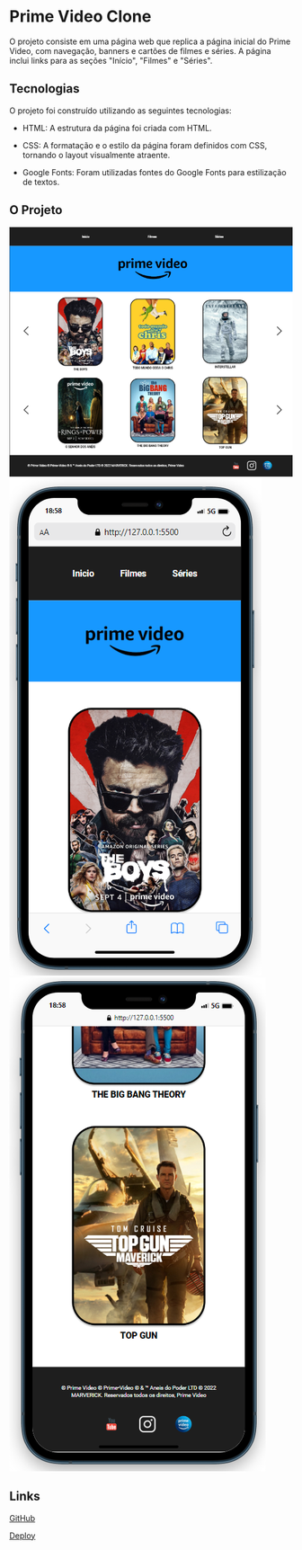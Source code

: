# Prime Video Clone

O projeto consiste em uma página web que replica a página inicial do Prime Video, com navegação, banners e cartões de filmes e séries. A página inclui links para as seções "Início", "Filmes" e "Séries".

## Tecnologias

O projeto foi construído utilizando as seguintes tecnologias:

* HTML: A estrutura da página foi criada com HTML.

* CSS: A formatação e o estilo da página foram definidos com CSS, tornando o layout visualmente atraente.

* Google Fonts: Foram utilizadas fontes do Google Fonts para estilização de textos.

## O Projeto

![desktop](image.png)
![mobile](image-1.png)
![mobile](image-2.png)


## Links

[GitHub](https://github.com/manoelarcanjo/clone-Prime-Video-1.0)

[Deploy](https://clone-prime-video-1-0.vercel.app/)


